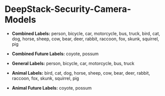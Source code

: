 # DeepStack-Security-Camera-Models

- **Combined Labels:**
  person, bicycle, car, motorcycle, bus, truck, bird, cat, dog, horse, sheep, cow, bear, deer, rabbit, raccoon, fox, skunk, squirrel, pig
- **Combined Future Labels:**
  coyote, possum

- **General Labels:**
  person, bicycle, car, motorcycle, bus, truck

- **Animal Labels:**
  bird, cat, dog, horse, sheep, cow, bear, deer, rabbit, raccoon, fox, skunk, squirrel, pig
- **Animal Future Labels:**
  coyote, possum
